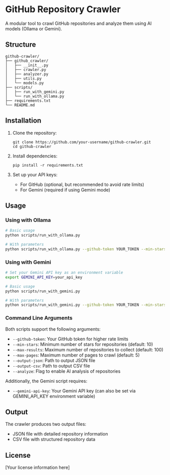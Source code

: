# GitHub Repository Crawler

A modular tool to crawl GitHub repositories and analyze them using AI models (Ollama or Gemini).

## Structure

```
github-crawler/
├── github_crawler/
│   ├── __init__.py
│   ├── crawler.py
│   ├── analyzer.py
│   ├── utils.py
│   └── models.py
├── scripts/
│   ├── run_with_gemini.py
│   └── run_with_ollama.py
├── requirements.txt
└── README.md
```

## Installation

1. Clone the repository:
   ```
   git clone https://github.com/your-username/github-crawler.git
   cd github-crawler
   ```

2. Install dependencies:
   ```
   pip install -r requirements.txt
   ```

3. Set up your API keys:
   - For GitHub (optional, but recommended to avoid rate limits)
   - For Gemini (required if using Gemini mode)

## Usage

### Using with Ollama

```bash
# Basic usage
python scripts/run_with_ollama.py

# With parameters
python scripts/run_with_ollama.py --github-token YOUR_TOKEN --min-stars 100 --max-results 200 --analyze
```

### Using with Gemini

```bash
# Set your Gemini API key as an environment variable
export GEMINI_API_KEY=your_api_key

# Basic usage
python scripts/run_with_gemini.py

# With parameters
python scripts/run_with_gemini.py --github-token YOUR_TOKEN --min-stars 100 --max-results 200 --analyze
```

### Command Line Arguments

Both scripts support the following arguments:

- `--github-token`: Your GitHub token for higher rate limits
- `--min-stars`: Minimum number of stars for repositories (default: 10)
- `--max-results`: Maximum number of repositories to collect (default: 100)
- `--max-pages`: Maximum number of pages to crawl (default: 5)
- `--output-json`: Path to output JSON file
- `--output-csv`: Path to output CSV file
- `--analyze`: Flag to enable AI analysis of repositories

Additionally, the Gemini script requires:
- `--gemini-api-key`: Your Gemini API key (can also be set via GEMINI_API_KEY environment variable)

## Output

The crawler produces two output files:
- JSON file with detailed repository information
- CSV file with structured repository data

## License

[Your license information here]